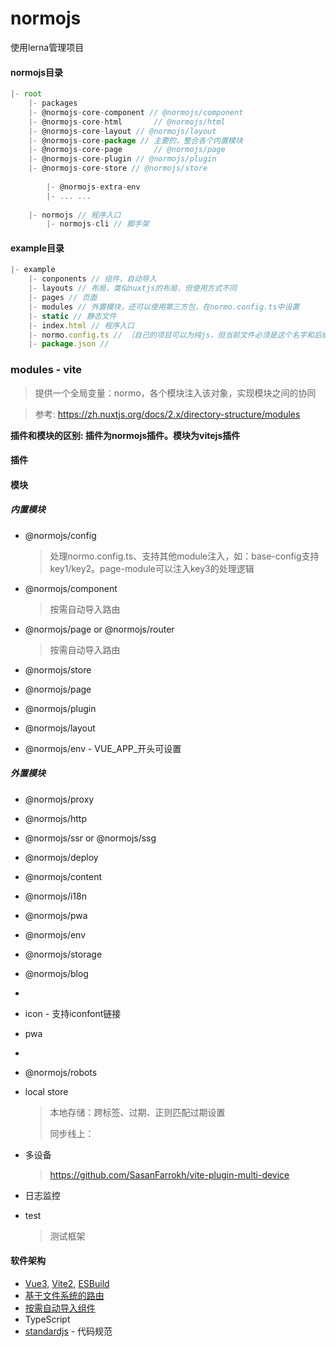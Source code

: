 # normojs

使用lerna管理项目



#### normojs目录

```js
|- root
	|- packages
    |- @normojs-core-component // @normojs/component
    |- @normojs-core-html		// @normojs/html
    |- @normojs-core-layout	// @normojs/layout
    |- @normojs-core-package // 主要的，整合各个内置模块
    |- @normojs-core-page		// @normojs/page
    |- @normojs-core-plugin // @normojs/plugin
    |- @normojs-core-store // @normojs/store
		
		|- @normojs-extra-env
		|- ... ...
  	
  	|- normojs // 程序入口
		|- normojs-cli // 脚手架
```





#### example目录

```js
|- example
    |- conponents // 组件，自动导入
    |- layouts // 布局，类似nuxtjs的布局，但使用方式不同
    |- pages // 页面
	|- modules // 外置模块，还可以使用第三方包，在normo.config.ts中设置
    |- static // 静态文件
    |- index.html // 程序入口
    |- normo.config.ts // （自己的项目可以为纯js，但当前文件必须是这个名字和后缀，当前文件的转换由框架esbuild处理）同vite.config.js 可在package.json#script:normo修改
    |- package.json // 
```

### modules - vite

> 提供一个全局变量：normo，各个模块注入该对象，实现模块之间的协同

> 参考: https://zh.nuxtjs.org/docs/2.x/directory-structure/modules



**插件和模块的区别: 插件为normojs插件。模块为vitejs插件**



#### 插件





#### 模块

##### 内置模块

* @normojs/config

  > 处理normo.config.ts、支持其他module注入，如：base-config支持key1/key2。page-module可以注入key3的处理逻辑

* @normojs/component

  > 按需自动导入路由

* @normojs/page or @normojs/router

  > 按需自动导入路由

* @normojs/store

* @normojs/page

* @normojs/plugin

* @normojs/layout

* @normojs/env - VUE_APP_开头可设置



##### 外置模块

* @normojs/proxy
* @normojs/http
* @normojs/ssr or @normojs/ssg
* @normojs/deploy
* @normojs/content
* @normojs/i18n
* @normojs/pwa
* @normojs/env
* @normojs/storage
* @normojs/blog
* 





* icon - 支持iconfont链接

* pwa

* 

* @normojs/robots

* local store

  > 本地存储：跨标签、过期、正则匹配过期设置
  >
  > 同步线上：

* 多设备

  > https://github.com/SasanFarrokh/vite-plugin-multi-device

* 日志监控

* test

  > 测试框架



#### 软件架构

*  [Vue3](https://github.com/vuejs/vue-next), [Vite2](https://github.com/vitejs/vite), [ESBuild](https://github.com/evanw/esbuild)
*  [基于文件系统的路由](https://github.com/hannoeru/vite-plugin-pages)
*  [按需自动导入组件](https://github.com/antfu/vite-plugin-components)
*  TypeScript
*  [standardjs](https://github.com/standard/standard) - 代码规范